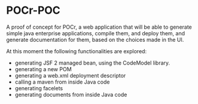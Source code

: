 POCr-POC
========
A proof of concept for POCr, a web application that will be able to generate simple java enterprise applications, compile them, and deploy them, and generate documentation for them, based on the choices made in the UI.

At this moment the following functionalities are explored:
- generating JSF 2 managed bean, using the CodeModel library.
- generating a new POM
- generating a web.xml deployment descriptor
- calling a maven from inside Java code
- generating facelets
- generating documents from inside Java code
